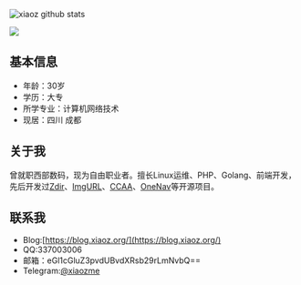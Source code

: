 ![xiaoz github stats](https://github-readme-stats.vercel.app/api?username=helloxz&hide=contribs)

![](https://github-readme-stats.vercel.app/api/top-langs/?username=helloxz)

## 基本信息

* 年龄：30岁
* 学历：大专
* 所学专业：计算机网络技术
* 现居：四川 成都

## 关于我

曾就职西部数码，现为自由职业者。擅长Linux运维、PHP、Golang、前端开发，先后开发过[Zdir](https://github.com/helloxz/zdir)、[ImgURL](https://github.com/helloxz/imgurl)、[CCAA](https://github.com/helloxz/ccaa)、[OneNav](https://github.com/helloxz/onenav)等开源项目。

## 联系我

* Blog:[https://blog.xiaoz.org/](https://blog.xiaoz.org/)
* QQ:337003006
* 邮箱：eGl1cGluZ3pvdUBvdXRsb29rLmNvbQ==
* Telegram:[@xiaozme](https://t.me/xiaozme)
